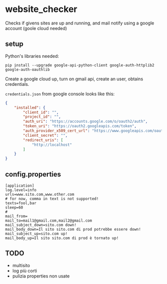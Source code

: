 # website_checker

Checks if givens sites are up and running, and mail notify using a google account (goole cloud needed)

## setup

Python's libraries needed:

```
pip install --upgrade google-api-python-client google-auth-httplib2 google-auth-oauthlib
```

Create a google cloud up, turn on gmail api, create an user, obtains credentials.

```credentials.json``` from google console looks like this:

```json
{
	"installed": {
		"client_id": "",
		"project_id": "",
		"auth_uri": "https://accounts.google.com/o/oauth2/auth",
		"token_uri": "https://oauth2.googleapis.com/token",
		"auth_provider_x509_cert_url": "https://www.googleapis.com/oauth2/v1/certs",
		"client_secret": "",
		"redirect_uris": [
			"http://localhost"
		]
	}
}
```
## config.properties

```
[application]
log.level=info
urls=www.sito.com,www.other.com
# for now, comma in text is not supported!
texts=fool,bar
sleep=60
#
mail_from=
mail_to=mail1@gmail.com,mail2@gmail.com
mail_subject_down=sito.com down!
mail_body_down=Il sito sito.com di prod potrebbe essere down!
mail_subject_up=sito.com up!
mail_body_up=Il sito sito.com di prod è tornato up!
```

## TODO

+ multisito
+ log più corti
+ pulizia properties non usate
